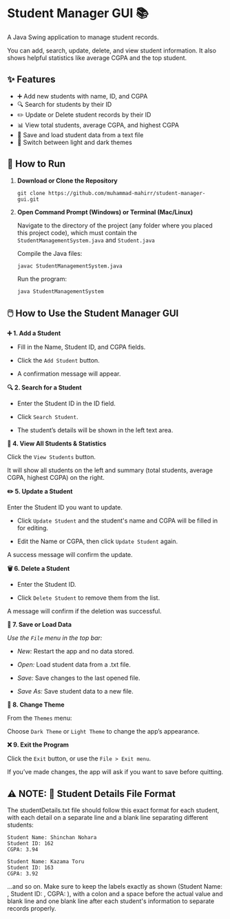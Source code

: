 # Student Manager GUI 📚

A Java Swing application to manage student records.

You can add, search, update, delete, and view student information. It also shows helpful statistics like average CGPA and the top student.


## ✨ Features

- ➕ Add new students with name, ID, and CGPA  
- 🔍 Search for students by their ID  
- ✏️ Update or Delete student records by their ID 
- 📊 View total students, average CGPA, and highest CGPA  
- 💾 Save and load student data from a text file  
- 🎨 Switch between light and dark themes


## 🚀 How to Run

1. **Download or Clone the Repository**

   ```
   git clone https://github.com/muhammad-mahirr/student-manager-gui.git

   ```
2. **Open Command Prompt (Windows) or Terminal (Mac/Linux)**

   Navigate to the directory of the project (any folder where you placed this project code), which must contain the `StudentManagementSystem.java` and `Student.java`

   Compile the Java files:
   ```
   javac StudentManagementSystem.java

   ```
   Run the program:
   ```
   java StudentManagementSystem

   ```

## 🖱️ How to Use the Student Manager GUI

**➕ 1. Add a Student**

- Fill in the Name, Student ID, and CGPA fields.

- Click the `Add Student` button.

- A confirmation message will appear.


**🔍 2. Search for a Student**

- Enter the Student ID in the ID field.

- Click `Search Student`.

- The student’s details will be shown in the left text area.


**🧐 4. View All Students & Statistics**

   Click the `View Students` button.

   It will show all students on the left and summary (total students, average CGPA, highest CGPA) on the right.


**✏️ 5. Update a Student**

   Enter the Student ID you want to update.

- Click `Update Student` and the student's name and CGPA will be filled in for editing.

- Edit the Name or CGPA, then click `Update Student` again.

A success message will confirm the update.


**🗑 6. Delete a Student**

- Enter the Student ID.

- Click `Delete Student` to remove them from the list.

A message will confirm if the deletion was successful.


**💾 7. Save or Load Data**

*Use the `File` menu in the top bar:*

- *New:* Restart the app and no data stored.

- *Open:* Load student data from a .txt file.

- *Save:* Save changes to the last opened file.

- *Save As:* Save student data to a new file.


**🎨 8. Change Theme**

  From the `Themes` menu:

  Choose `Dark Theme` or `Light Theme` to change the app’s appearance.


**❌ 9. Exit the Program**

  Click the `Exit` button, or use the ``File > Exit menu``.

  If you’ve made changes, the app will ask if you want to save before quitting.

## ⚠ NOTE: 📄 Student Details File Format

The studentDetails.txt file should follow this exact format for each student, with each detail on a separate line and a blank line separating different students:
```
Student Name: Shinchan Nohara
Student ID: 162
CGPA: 3.94

Student Name: Kazama Toru
Student ID: 163
CGPA: 3.92

```
...and so on.
Make sure to keep the labels exactly as shown (Student Name: , Student ID: , CGPA: ), with a colon and a space before the actual value and blank line and one blank line after each student's information to separate records properly.

   
